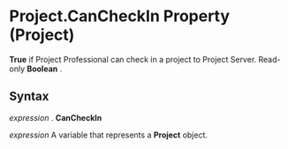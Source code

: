 
# Project.CanCheckIn Property (Project)

 **True** if Project Professional can check in a project to Project Server. Read-only **Boolean** .


## Syntax

 _expression_ . **CanCheckIn**

 _expression_ A variable that represents a **Project** object.

